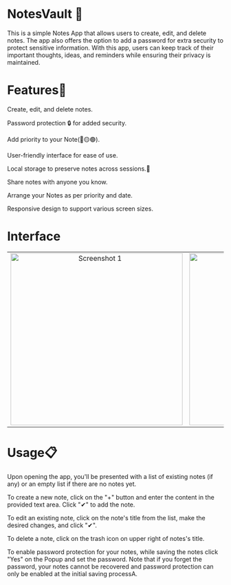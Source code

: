 # NotesVault 📝

This is a simple Notes App that allows users to create, edit, and delete notes. The app also offers the option to add a password for extra security to protect sensitive information. With this app, users can keep track of their important thoughts, ideas, and reminders while ensuring their privacy is maintained.

# Features🚀

Create, edit, and delete notes.

Password protection 🔒 for added security.

Add priority to your Note(🔴🟡🟢).

User-friendly interface for ease of use.

Local storage to preserve notes across sessions.💾

Share notes with anyone you know.

Arrange your Notes as per priority and date.

Responsive design to support various screen sizes.


# Interface
<table>
  <tr>
    <td align="center">
      <img src="![image](https://github.com/Jayamshriv/NotesVault/assets/101198837/6bd7ffde-190d-445b-b03e-134bb236d739)" alt="Screenshot 1" width="400"/>
    </td>
    <td align="center">
      <img src="![image](https://github.com/Jayamshriv/NotesVault/assets/101198837/f924719d-467c-4c61-a7c0-61e03fe4eb30)" alt="Screenshot 2" width="400"/>
    </td>
    <td align="center">
      <img src="![image](https://github.com/Jayamshriv/NotesVault/assets/101198837/6fca3397-837f-49e1-9d1c-8f5369a27459)" alt="Screenshot 3" width="400"/>
    </td>
     <td align="center">
      <img src="./![image](https://github.com/Jayamshriv/NotesVault/assets/101198837/ddb63b26-a77f-45a5-b677-170fa5e0d813)" alt="Screenshot 3" width="400"/>
    </td>
     <td align="center">
      <img src="![image](https://github.com/Jayamshriv/NotesVault/assets/101198837/85e0c223-a5be-48f4-8701-a8879038e17b)" alt="Screenshot 3" width="400"/>
    </td>
     <td align="center">
      <img src="![image](https://github.com/Jayamshriv/NotesVault/assets/101198837/eb6ae826-5bba-4220-bfda-e3c6f21b35a4)" alt="Screenshot 3" width="400"/>
    </td>
    <td align="center">
      <img src="![image](https://github.com/Jayamshriv/NotesVault/assets/101198837/dfdcad93-c28e-4dfb-9418-d1e20fb007cb)" alt="Screenshot 3" width="400"/>
    </td>
  </tr>
</table>


# Usage📋
Upon opening the app, you'll be presented with a list of existing notes (if any) or an empty list if there are no notes yet.

To create a new note, click on the "+" button and enter the content in the provided text area. Click "✔" to add the note.

To edit an existing note, click on the note's title from the list, make the desired changes, and click "✔".

To delete a note, click on the trash icon on upper right of notes's title.

To enable password protection for your notes, while saving the notes click "Yes" on the Popup and set the password. Note that if you forget the password, your notes cannot be recovered and password protection can only be enabled at the initial saving processA.

